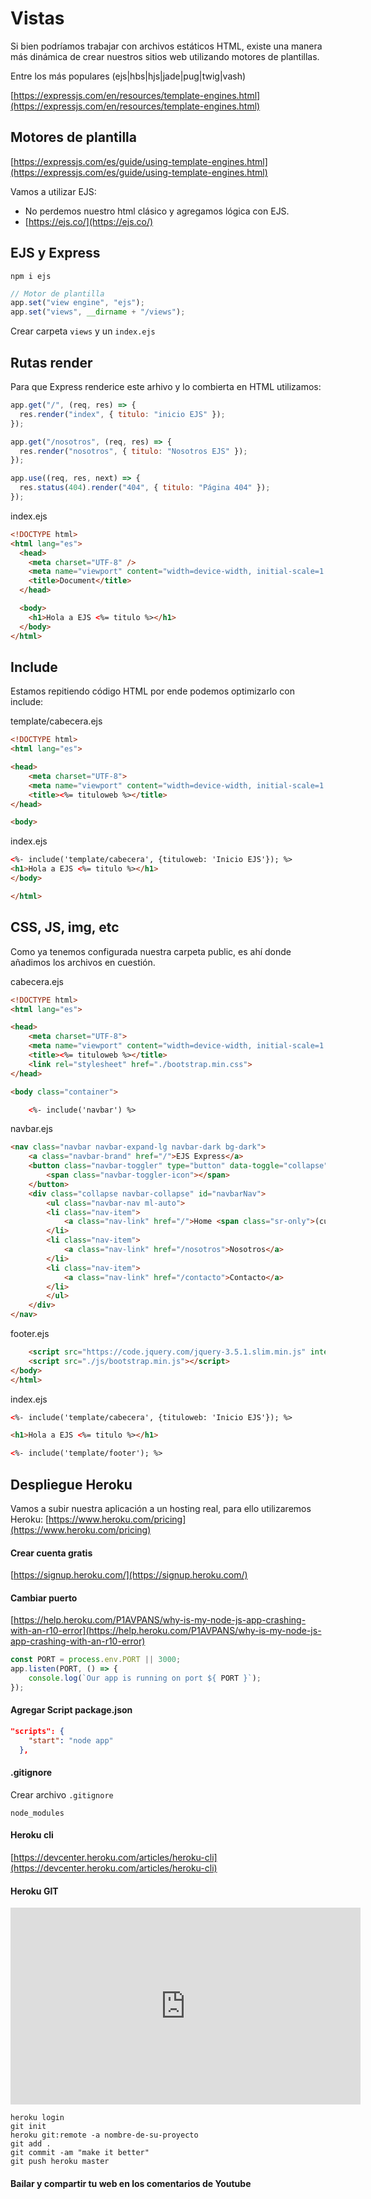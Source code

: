 # Vistas

Si bien podríamos trabajar con archivos estáticos HTML, existe una manera más dinámica de crear nuestros sitios web utilizando motores de plantillas.

Entre los más populares (ejs|hbs|hjs|jade|pug|twig|vash)

[https://expressjs.com/en/resources/template-engines.html](https://expressjs.com/en/resources/template-engines.html)

## Motores de plantilla

[https://expressjs.com/es/guide/using-template-engines.html](https://expressjs.com/es/guide/using-template-engines.html)

Vamos a utilizar EJS:

- No perdemos nuestro html clásico y agregamos lógica con EJS.
- [https://ejs.co/](https://ejs.co/)

## EJS y Express

```
npm i ejs
```

```js
// Motor de plantilla
app.set("view engine", "ejs");
app.set("views", __dirname + "/views");
```

Crear carpeta `views` y un `index.ejs`

## Rutas render

Para que Express renderice este arhivo y lo combierta en HTML utilizamos:

```js
app.get("/", (req, res) => {
  res.render("index", { titulo: "inicio EJS" });
});

app.get("/nosotros", (req, res) => {
  res.render("nosotros", { titulo: "Nosotros EJS" });
});

app.use((req, res, next) => {
  res.status(404).render("404", { titulo: "Página 404" });
});
```

index.ejs

```html
<!DOCTYPE html>
<html lang="es">
  <head>
    <meta charset="UTF-8" />
    <meta name="viewport" content="width=device-width, initial-scale=1.0" />
    <title>Document</title>
  </head>

  <body>
    <h1>Hola a EJS <%= titulo %></h1>
  </body>
</html>
```

## Include

Estamos repitiendo código HTML por ende podemos optimizarlo con include:

template/cabecera.ejs

```html
<!DOCTYPE html>
<html lang="es">

<head>
    <meta charset="UTF-8">
    <meta name="viewport" content="width=device-width, initial-scale=1.0">
    <title><%= tituloweb %></title>
</head>

<body>
```

index.ejs

```html
<%- include('template/cabecera', {tituloweb: 'Inicio EJS'}); %>
<h1>Hola a EJS <%= titulo %></h1>
</body>

</html>
```

## CSS, JS, img, etc
Como ya tenemos configurada nuestra carpeta public, es ahí donde añadimos los archivos en cuestión.

cabecera.ejs
```html
<!DOCTYPE html>
<html lang="es">

<head>
    <meta charset="UTF-8">
    <meta name="viewport" content="width=device-width, initial-scale=1.0">
    <title><%= tituloweb %></title>
    <link rel="stylesheet" href="./bootstrap.min.css">
</head>

<body class="container">

    <%- include('navbar') %>
```

navbar.ejs
```html
<nav class="navbar navbar-expand-lg navbar-dark bg-dark">
    <a class="navbar-brand" href="/">EJS Express</a>
    <button class="navbar-toggler" type="button" data-toggle="collapse" data-target="#navbarNav" aria-controls="navbarNav" aria-expanded="false" aria-label="Toggle navigation">
        <span class="navbar-toggler-icon"></span>
    </button>
    <div class="collapse navbar-collapse" id="navbarNav">
        <ul class="navbar-nav ml-auto">
        <li class="nav-item">
            <a class="nav-link" href="/">Home <span class="sr-only">(current)</span></a>
        </li>
        <li class="nav-item">
            <a class="nav-link" href="/nosotros">Nosotros</a>
        </li>
        <li class="nav-item">
            <a class="nav-link" href="/contacto">Contacto</a>
        </li>
        </ul>
    </div>
</nav>
```

footer.ejs
```html
    <script src="https://code.jquery.com/jquery-3.5.1.slim.min.js" integrity="sha384-DfXdz2htPH0lsSSs5nCTpuj/zy4C+OGpamoFVy38MVBnE+IbbVYUew+OrCXaRkfj" crossorigin="anonymous"></script>
    <script src="./js/bootstrap.min.js"></script>
</body>
</html>
```

index.ejs
```html
<%- include('template/cabecera', {tituloweb: 'Inicio EJS'}); %>

<h1>Hola a EJS <%= titulo %></h1>

<%- include('template/footer'); %>
```

## Despliegue Heroku
Vamos a subir nuestra aplicación a un hosting real, para ello utilizaremos Heroku: [https://www.heroku.com/pricing](https://www.heroku.com/pricing)

#### Crear cuenta gratis
[https://signup.heroku.com/](https://signup.heroku.com/)

#### Cambiar puerto
[https://help.heroku.com/P1AVPANS/why-is-my-node-js-app-crashing-with-an-r10-error](https://help.heroku.com/P1AVPANS/why-is-my-node-js-app-crashing-with-an-r10-error)
```js
const PORT = process.env.PORT || 3000;
app.listen(PORT, () => {
    console.log(`Our app is running on port ${ PORT }`);
});
```

#### Agregar Script package.json
```json
"scripts": {
    "start": "node app"
  },
```

#### .gitignore
Crear archivo ``.gitignore``
```
node_modules
```

#### Heroku cli
[https://devcenter.heroku.com/articles/heroku-cli](https://devcenter.heroku.com/articles/heroku-cli)

#### Heroku GIT
<iframe width="560" height="315" src="https://www.youtube.com/embed/hWglK8nWh60" frameborder="0" allow="accelerometer; autoplay; encrypted-media; gyroscope; picture-in-picture" allowfullscreen></iframe>

```
heroku login
git init
heroku git:remote -a nombre-de-su-proyecto
git add .
git commit -am "make it better"
git push heroku master
```

#### Bailar y compartir tu web en los comentarios de Youtube
<img :src="$withBase('/img/celebrar-2.gif')">

